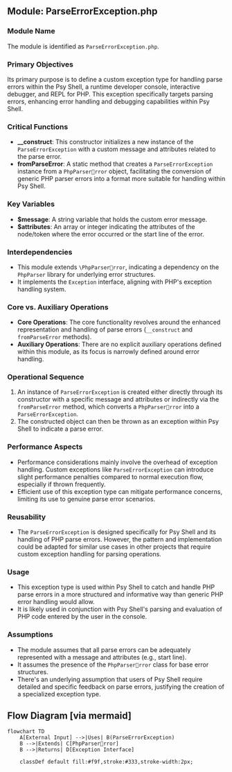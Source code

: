 ## Module: ParseErrorException.php
### Module Name
The module is identified as `ParseErrorException.php`.

### Primary Objectives
Its primary purpose is to define a custom exception type for handling parse errors within the Psy Shell, a runtime developer console, interactive debugger, and REPL for PHP. This exception specifically targets parsing errors, enhancing error handling and debugging capabilities within Psy Shell.

### Critical Functions
- **__construct**: This constructor initializes a new instance of the `ParseErrorException` with a custom message and attributes related to the parse error.
- **fromParseError**: A static method that creates a `ParseErrorException` instance from a `PhpParserrror` object, facilitating the conversion of generic PHP parser errors into a format more suitable for handling within Psy Shell.

### Key Variables
- **$message**: A string variable that holds the custom error message.
- **$attributes**: An array or integer indicating the attributes of the node/token where the error occurred or the start line of the error.

### Interdependencies
- This module extends `\PhpParserrror`, indicating a dependency on the `PhpParser` library for underlying error structures.
- It implements the `Exception` interface, aligning with PHP's exception handling system.

### Core vs. Auxiliary Operations
- **Core Operations**: The core functionality revolves around the enhanced representation and handling of parse errors (`__construct` and `fromParseError` methods).
- **Auxiliary Operations**: There are no explicit auxiliary operations defined within this module, as its focus is narrowly defined around error handling.

### Operational Sequence
1. An instance of `ParseErrorException` is created either directly through its constructor with a specific message and attributes or indirectly via the `fromParseError` method, which converts a `PhpParserrror` into a `ParseErrorException`.
2. The constructed object can then be thrown as an exception within Psy Shell to indicate a parse error.

### Performance Aspects
- Performance considerations mainly involve the overhead of exception handling. Custom exceptions like `ParseErrorException` can introduce slight performance penalties compared to normal execution flow, especially if thrown frequently.
- Efficient use of this exception type can mitigate performance concerns, limiting its use to genuine parse error scenarios.

### Reusability
- The `ParseErrorException` is designed specifically for Psy Shell and its handling of PHP parse errors. However, the pattern and implementation could be adapted for similar use cases in other projects that require custom exception handling for parsing operations.

### Usage
- This exception type is used within Psy Shell to catch and handle PHP parse errors in a more structured and informative way than generic PHP error handling would allow.
- It is likely used in conjunction with Psy Shell's parsing and evaluation of PHP code entered by the user in the console.

### Assumptions
- The module assumes that all parse errors can be adequately represented with a message and attributes (e.g., start line).
- It assumes the presence of the `PhpParserrror` class for base error structures.
- There's an underlying assumption that users of Psy Shell require detailed and specific feedback on parse errors, justifying the creation of a specialized exception type.
## Flow Diagram [via mermaid]
```mermaid
flowchart TD
    A[External Input] -->|Uses| B(ParseErrorException)
    B -->|Extends| C[PhpParserrror]
    B -->|Returns| D[Exception Interface]

    classDef default fill:#f9f,stroke:#333,stroke-width:2px;
```
